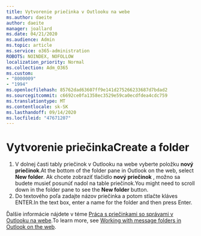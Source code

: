 ```yaml
---
title: Vytvorenie priečinka v Outlooku na webe
ms.author: daeite
author: daeite
manager: joallard
ms.date: 04/21/2020
ms.audience: Admin
ms.topic: article
ms.service: o365-administration
ROBOTS: NOINDEX, NOFOLLOW
localization_priority: Normal
ms.collection: Adm_O365
ms.custom:
- "8000009"
- "1994"
ms.openlocfilehash: 85762dad63607ff9e141d275266233687d7bdad2
ms.sourcegitcommit: c6692ce0fa1358ec3529e59ca0ecdfdea4cdc759
ms.translationtype: MT
ms.contentlocale: sk-SK
ms.lasthandoff: 09/14/2020
ms.locfileid: "47671207"
---
```

# <a name="create-a-folder"></a><span data-ttu-id="e17e6-102">Vytvorenie priečinka</span><span class="sxs-lookup"><span data-stu-id="e17e6-102">Create a folder</span></span>

1. <span data-ttu-id="e17e6-103">V dolnej časti tably priečinok v Outlooku na webe vyberte položku **nový priečinok**.</span><span class="sxs-lookup"><span data-stu-id="e17e6-103">At the bottom of the folder pane in Outlook on the web, select **New folder**.</span></span> <span data-ttu-id="e17e6-104">Ak chcete zobraziť tlačidlo **nový priečinok** , možno sa budete musieť posunúť nadol na table priečinok.</span><span class="sxs-lookup"><span data-stu-id="e17e6-104">You might need to scroll down in the folder pane to see the **New folder** button.</span></span>
1. <span data-ttu-id="e17e6-105">Do textového poľa zadajte názov priečinka a potom stlačte kláves ENTER.</span><span class="sxs-lookup"><span data-stu-id="e17e6-105">In the text box, enter a name for the folder and then press Enter.</span></span>

<span data-ttu-id="e17e6-106">Ďalšie informácie nájdete v téme [Práca s priečinkami so správami v Outlooku na webe](https://support.office.com/article/ae0f10d6-54e7-4f29-acd3-78cdc3fdcb9f).</span><span class="sxs-lookup"><span data-stu-id="e17e6-106">To learn more, see [Working with message folders in Outlook on the web](https://support.office.com/article/ae0f10d6-54e7-4f29-acd3-78cdc3fdcb9f).</span></span>